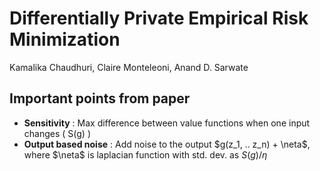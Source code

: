 # Differentially Private Empirical Risk Minimization
Kamalika Chaudhuri, Claire Monteleoni, Anand D. Sarwate

## Important points from paper
- **Sensitivity** : Max difference between value functions when one input changes ( S(g) ) 
- **Output based noise** : Add noise to the output $g(z_1, .. z_n) + \neta$, where $\neta$ is laplacian function with std. dev. as $S(g)/\eta$

